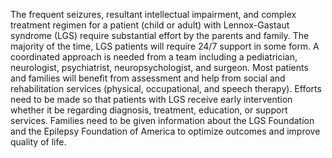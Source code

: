 The frequent seizures, resultant intellectual impairment, and complex treatment regimen for a patient (child or adult) with Lennox-Gastaut syndrome (LGS) require substantial effort by the parents and family. The majority of the time, LGS patients will require 24/7 support in some form. A coordinated approach is needed from a team including a pediatrician, neurologist, psychiatrist, neuropsychologist, and surgeon. Most patients and families will benefit from assessment and help from social and rehabilitation services (physical, occupational, and speech therapy). Efforts need to be made so that patients with LGS receive early intervention whether it be regarding diagnosis, treatment, education, or support services. Families need to be given information about the LGS Foundation and the Epilepsy Foundation of America to optimize outcomes and improve quality of life.
